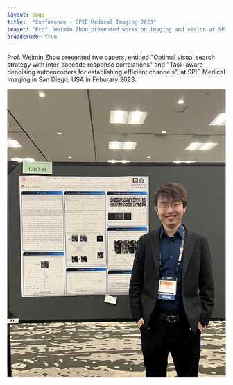 ```yaml
---
layout: page
title:  "Conference - SPIE Medical Imaging 2023"
teaser: "Prof. Weimin Zhou presented works on imaging and vision at SPIE Medical Imaging in San Diego."
breadcrumb: true
---
```


Prof. Weimin Zhou presented two papers, entitled "Optimal visual search strategy with inter-saccade response correlations" and "Task-aware denoising autoencoders for establishing efficient channels", at SPIE Medical Imaging in San Diego, USA in Feburary 2023.


<div class="row">
    <div class="small-12 columns">
        <img src="/assets/img/news/SPIE2023.jpg">
    </div>
</div>
